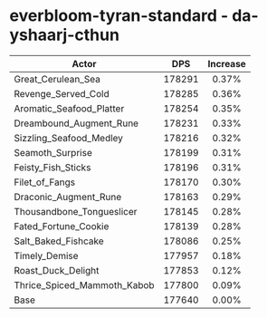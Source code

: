 # everbloom-tyran-standard - da-yshaarj-cthun
| Actor | DPS | Increase |
|---|:---:|:---:|
|Great_Cerulean_Sea|178291|0.37%|
|Revenge_Served_Cold|178285|0.36%|
|Aromatic_Seafood_Platter|178254|0.35%|
|Dreambound_Augment_Rune|178231|0.33%|
|Sizzling_Seafood_Medley|178216|0.32%|
|Seamoth_Surprise|178199|0.31%|
|Feisty_Fish_Sticks|178196|0.31%|
|Filet_of_Fangs|178170|0.30%|
|Draconic_Augment_Rune|178163|0.29%|
|Thousandbone_Tongueslicer|178145|0.28%|
|Fated_Fortune_Cookie|178139|0.28%|
|Salt_Baked_Fishcake|178086|0.25%|
|Timely_Demise|177957|0.18%|
|Roast_Duck_Delight|177853|0.12%|
|Thrice_Spiced_Mammoth_Kabob|177800|0.09%|
|Base|177640|0.00%|
